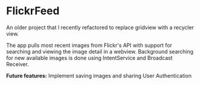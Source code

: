 # FlickrFeed

An older project that I recently refactored to replace gridview with a recycler view.

The app pulls most recent images from Flickr's API with support for searching and viewing the image detail in a webview. Background searching for new available images is done using IntentService and Broadcast Receiver.

**Future features:**
Implement saving images and sharing
User Authentication


